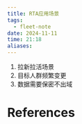 ```yaml
---
title: RTA应用场景
tags:
  - fleet-note
date: 2024-11-11
time: 21:18
aliases:
---
```



1. 拉新拉活场景
2. 目标人群频繁变更
3. 数据需要保密不出域


# References